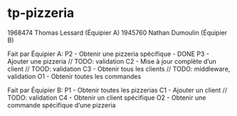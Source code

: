 # tp-pizzeria
1968474 Thomas Lessard  (Équipier A)
1945760 Nathan Dumoulin (Équipier B)

Fait par Équipier A:
    P2 - Obtenir une pizzeria spécifique - DONE
    P3 - Ajouter une pizzeria // TODO: validation
    C2 - Mise à jour complète d’un client   // TOOD: validation
    C3 - Obtenir tous les clients // TODO: middleware, validation
    O1 - Obtenir toutes les commandes

Fait par Équipier B:
    P1 - Obtenir toutes les pizzerias
    C1 - Ajouter un client  // TODO: validation
    C4 - Obtenir un client spécifique
    O2 - Obtenir une commande spécifique d’une pizzeria
